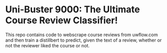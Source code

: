 # Uni-Buster 9000: The Ultimate Course Review Classifier!

This repo contains code to webscrape course reviews from uwflow.com and then train a distillbert to predict, given the text of a review, whether or not the reviewer liked the course or not.
